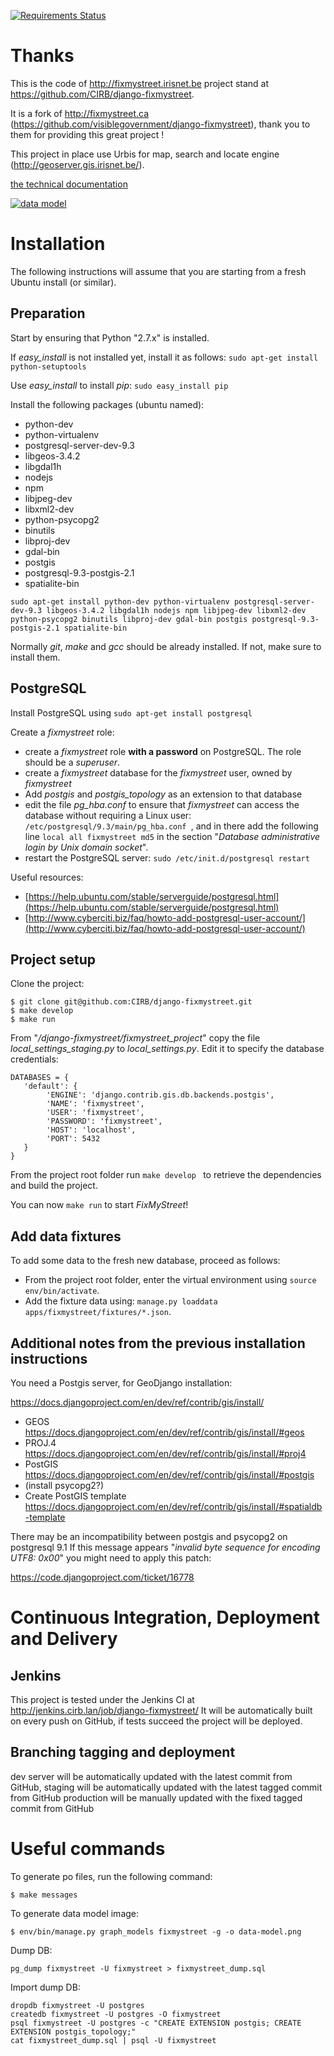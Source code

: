 
[![Requirements Status](https://requires.io/github/CIRB/django-fixmystreet/requirements.png?branch=master)](https://requires.io/github/CIRB/django-fixmystreet/requirements/?branch=master)

Thanks
======

This is the code of http://fixmystreet.irisnet.be project stand at https://github.com/CIRB/django-fixmystreet.

It is a fork of http://fixmystreet.ca (https://github.com/visiblegovernment/django-fixmystreet), thank you to them for providing this great project !

This project in place use Urbis for map, search and locate engine (http://geoserver.gis.irisnet.be/).

[the technical documentation](http://fixmystreet.irisnetlab.be/admin/doc/)

[![data model](https://raw.github.com/CIRB/django-fixmystreet/master/data-model.png)](http://fixmystreet.irisnetlab.be/admin/doc/)


Installation
============

The following instructions will assume that you are starting from a fresh Ubuntu install (or similar).

Preparation
-----------

Start by ensuring that Python "2.7.x" is installed.

If *easy_install* is not installed yet, install it as follows: ```sudo apt-get install python-setuptools```

Use *easy_install* to install *pip*: ```sudo easy_install pip ```

Install the following packages (ubuntu named):

* python-dev
* python-virtualenv
* postgresql-server-dev-9.3
* libgeos-3.4.2
* libgdal1h
* nodejs
* npm
* libjpeg-dev
* libxml2-dev
* python-psycopg2
* binutils
* libproj-dev
* gdal-bin
* postgis
* postgresql-9.3-postgis-2.1
* spatialite-bin

```
sudo apt-get install python-dev python-virtualenv postgresql-server-dev-9.3 libgeos-3.4.2 libgdal1h nodejs npm libjpeg-dev libxml2-dev python-psycopg2 binutils libproj-dev gdal-bin postgis postgresql-9.3-postgis-2.1 spatialite-bin
```

Normally *git*, *make* and *gcc* should be already installed. If not, make sure to install them.

PostgreSQL
----------

Install PostgreSQL using ```sudo apt-get install postgresql```

Create a *fixmystreet* role:

* create a *fixmystreet* role **with a password** on PostgreSQL. The role should be a *superuser*.
* create a *fixmystreet* database for the *fixmystreet* user, owned by *fixmystreet*
* Add *postgis* and *postgis_topology* as an extension to that database
* edit the file *pg_hba.conf* to ensure that *fixmystreet* can access the database without requiring a Linux user: ```/etc/postgresql/9.3/main/pg_hba.conf ```, and in there add the following line ```local all fixmystreet md5``` in the section "*Database administrative login by Unix domain socket*".
* restart the PostgreSQL server: ```sudo /etc/init.d/postgresql restart```

Useful resources:

* [https://help.ubuntu.com/stable/serverguide/postgresql.html](https://help.ubuntu.com/stable/serverguide/postgresql.html)
* [http://www.cyberciti.biz/faq/howto-add-postgresql-user-account/](http://www.cyberciti.biz/faq/howto-add-postgresql-user-account/)

Project setup
-------------

Clone the project:

```
$ git clone git@github.com:CIRB/django-fixmystreet.git
$ make develop
$ make run
```

From "*/django-fixmystreet/fixmystreet_project*" copy the file *local_settings_staging.py* to *local_settings.py*.
Edit it to specify the database credentials:

    DATABASES = {
       'default': {
            'ENGINE': 'django.contrib.gis.db.backends.postgis',
            'NAME': 'fixmystreet',
            'USER': 'fixmystreet',
            'PASSWORD': 'fixmystreet',
            'HOST': 'localhost',
            'PORT': 5432
       }
    }

From the project root folder run ```make develop ``` to retrieve the dependencies and build the project.

You can now ```make run``` to start *FixMyStreet*!

Add data fixtures
-----------------

To add some data to the fresh new database, proceed as follows:

* From the project root folder, enter the virtual environment using ```source env/bin/activate```.
* Add the fixture data using: ```manage.py loaddata apps/fixmystreet/fixtures/*.json```.

Additional notes from the previous installation instructions
------------------------------------------------------------

You need a Postgis server, for GeoDjango installation:

https://docs.djangoproject.com/en/dev/ref/contrib/gis/install/

- GEOS https://docs.djangoproject.com/en/dev/ref/contrib/gis/install/#geos
- PROJ.4 https://docs.djangoproject.com/en/dev/ref/contrib/gis/install/#proj4
- PostGIS https://docs.djangoproject.com/en/dev/ref/contrib/gis/install/#postgis
- (install psycopg2?)
- Create PostGIS template https://docs.djangoproject.com/en/dev/ref/contrib/gis/install/#spatialdb-template

There may be an incompatibility between postgis and psycopg2 on postgresql 9.1
If this message appears "*invalid byte sequence for encoding UTF8: 0x00*" you might need to apply this patch:

https://code.djangoproject.com/ticket/16778

Continuous Integration, Deployment and Delivery
===============================================

Jenkins
-------

This project is tested under the Jenkins CI at http://jenkins.cirb.lan/job/django-fixmystreet/
It will be automatically built on every push on GitHub, if tests succeed
the project will be deployed.


Branching tagging and deployment
--------------------------------

dev server will be automatically updated with the latest commit from GitHub,
staging will be automatically updated with the latest tagged commit from GitHub
production will be manually updated with the fixed tagged commit from GitHub


Useful commands
===============

To generate po files, run the following command:

    $ make messages

To generate data model image:

    $ env/bin/manage.py graph_models fixmystreet -g -o data-model.png


Dump DB:

    pg_dump fixmystreet -U fixmystreet > fixmystreet_dump.sql

Import dump DB:

    dropdb fixmystreet -U postgres
    createdb fixmystreet -U postgres -O fixmystreet
    psql fixmystreet -U postgres -c "CREATE EXTENSION postgis; CREATE EXTENSION postgis_topology;"
    cat fixmystreet_dump.sql | psql -U fixmystreet
